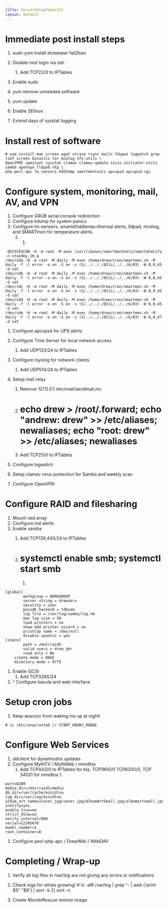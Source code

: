 ```yaml
---
title: ServerSetupFedora22
layout: default
---
```


Immediate post install steps
============================

1.  sudo yum install etckeeper fail2ban

2.  Disable root login via ssh
    1.  Add TCP22/0 to IPTables
3.  Enable sudo
4.  yum remove unneeded software
5.  yum update
6.  Enable SElinux
7.  Extend days of sysstat logging

Install rest of software
========================

    # yum install man screen wget strace rsync mailx fdupes logwatch grep lsof screen binutils tar mcelog nfs-utils \
    OpenIPMI ipmitool sysstat clamav clamav-update iscsi-initiator-utils samba openvpn lldpad ntp \
    php-pecl-apc lm_sensors hddtemp smartmontools apcupsd apcupsd-cgi 

Configure system, monitoring, mail, AV, and VPN
===============================================

1.  Configure GRUB serial console redirection
2.  Configure kdump for system panics
3.  Configure lm-sensors, smartd/hddtemp+thermal alerts, lldpad, mcelog,
    and SMARTmon for temperature alerts.
    1.  1.  

<!-- -->

     DEVICESCAN -H -m root -M exec /usr/libexec/smartmontools/smartdnotify -n standby,10,q
    /dev/sda -H -m root -M daily -M exec /home/drew/cron/smartmon.sh -M daily -f -l error -o on -S on -s (S/../.././02|L/../../6/03) -W 0,0,45 -d sat
    /dev/sdb -H -m root -M daily -M exec /home/drew/cron/smartmon.sh -M daily -f -l error -o on -S on -s (S/../.././02|L/../../6/03) -W 0,0,45 -d sat
    /dev/sdc -H -m root -M daily -M exec /home/drew/cron/smartmon.sh -M daily -f -l error -o on -S on -s (S/../.././02|L/../../6/03) -W 0,0,45 -d sat
    /dev/sdd -H -m root -M daily -M exec /home/drew/cron/smartmon.sh -M daily -f -l error -o on -S on -s (S/../.././02|L/../../6/03) -W 0,0,45 -d sat
    /dev/sde -H -m root -M daily -M exec /home/drew/cron/smartmon.sh -M daily -f -l error -o on -S on -s (S/../.././02|L/../../6/03) -W 0,0,47 -d sat

1.  Configure apcupsd for UPS alerts
2.  Configure Time Server for local network access
    1.  Add UDP123/24 to IPTables
3.  Configure rsyslog for network clients
    1.  Add UDP514/24 to IPTables
4.  Setup mail relay
    1.  Remove 127.0.0.1 /etc/mail/sendmail.mc
    2.  # echo drew > /root/.forward; echo "andrew: drew" >> /etc/aliases; newaliases; echo "root: drew" >> /etc/aliases; newaliases

    3.  Add TCP25/0 to IPTables

5.  Configure logwatch
6.  Setup clamav virus protection for Samba and weekly scan
7.  Configure OpenVPN

Configure RAID and filesharing
==============================

1.  Mount raid array
2.  Configure md alerts
3.  Enable samba
    1.  Add TCP139,445/24 to IPTables
    2.  # systemctl enable smb; systemctl start smb

        1.  

<!-- -->

     
    [global]
            workgroup = WORKGROUP
            server string = drewserv
            security = user
            passdb backend = tdbsam
            log file = /var/log/samba/log.%m
            max log size = 50
            load printers = no
            show add printer wizard = no
            printcap name = /dev/null
            disable spoolss = yes
    [share]
            path = /mnt/raid5
            valid users = drew pbr
            read only = No
        create mode = 0665
        directory mode = 0775

1.  Enable iSCSI
    1.  Add TCP3260/24
2.  ^ Configure bacula and web interface

Setup cron jobs
===============

1.  Keep anacron from waking me up at night!

<!-- -->

    # vi /etc/anacrontab // START_HOURS_RANGE

Configure Web Services
======================

1.  ddclient for dynamicdns updates
2.  Configure MythTV / MythWeb / minidlna
    1.  Add TCP443/0 to IPTables for bla, TCP1900/0 TCP8200/0, TCP 34531
        for minidlna
        1.  

<!-- -->

     
    port=8200
    media_dir=/mnt/raid5/media
    db_dir=/var/cache/minidlna
    log_dir=/var/log/minidlna
    album_art_names=Cover.jpg/cover.jpg/AlbumArtSmall.jpg/albumartsmall.jpg/AlbumArt.jpg/albumart.jpg/Album.jpg/album.jpg/Folder.jpg/folder.jpg/Thumb.jpg/thumb.jpg
    inotify=yes
    enable_tivo=no
    strict_dlna=no
    notify_interval=900
    serial=12345678
    model_number=1
    root_container=B

1.  Configure pecl-php-apc / DrewWiki / WebDAV

Completing / Wrap-up
====================

1.  Verify all log files in /var/log are not giving any errors or
    notifications
2.  Check logs for whats growing!
        # ls -alR /var/log | grep ^- | awk {'print $5" "$8'} | sort -k 2| sort -n

3.  Create MondoRescue restore image

